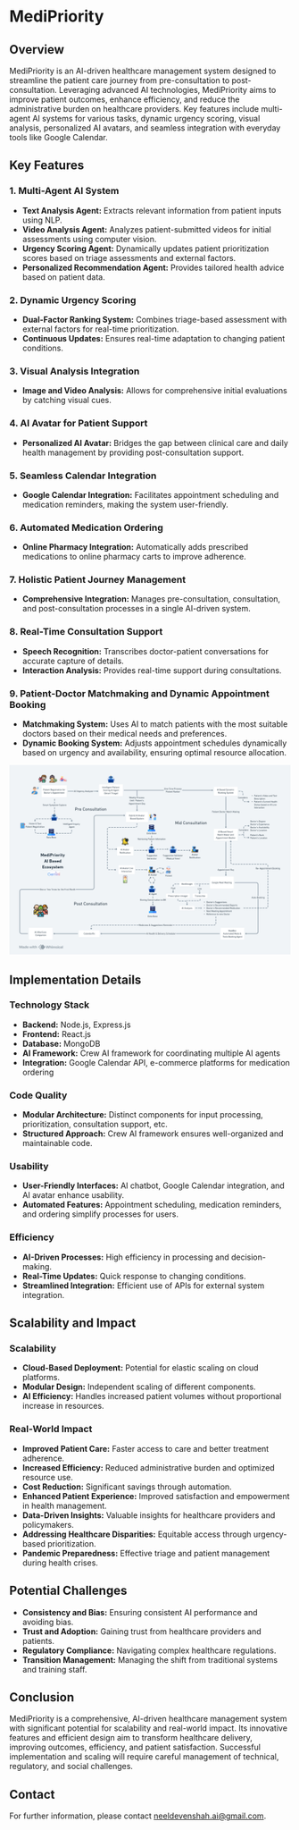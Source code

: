 # MediPriority

## Overview
MediPriority is an AI-driven healthcare management system designed to streamline the patient care journey from pre-consultation to post-consultation. Leveraging advanced AI technologies, MediPriority aims to improve patient outcomes, enhance efficiency, and reduce the administrative burden on healthcare providers. Key features include multi-agent AI systems for various tasks, dynamic urgency scoring, visual analysis, personalized AI avatars, and seamless integration with everyday tools like Google Calendar.

## Key Features

### 1. Multi-Agent AI System
- **Text Analysis Agent:** Extracts relevant information from patient inputs using NLP.
- **Video Analysis Agent:** Analyzes patient-submitted videos for initial assessments using computer vision.
- **Urgency Scoring Agent:** Dynamically updates patient prioritization scores based on triage assessments and external factors.
- **Personalized Recommendation Agent:** Provides tailored health advice based on patient data.

### 2. Dynamic Urgency Scoring
- **Dual-Factor Ranking System:** Combines triage-based assessment with external factors for real-time prioritization.
- **Continuous Updates:** Ensures real-time adaptation to changing patient conditions.

### 3. Visual Analysis Integration
- **Image and Video Analysis:** Allows for comprehensive initial evaluations by catching visual cues.

### 4. AI Avatar for Patient Support
- **Personalized AI Avatar:** Bridges the gap between clinical care and daily health management by providing post-consultation support.

### 5. Seamless Calendar Integration
- **Google Calendar Integration:** Facilitates appointment scheduling and medication reminders, making the system user-friendly.

### 6. Automated Medication Ordering
- **Online Pharmacy Integration:** Automatically adds prescribed medications to online pharmacy carts to improve adherence.

### 7. Holistic Patient Journey Management
- **Comprehensive Integration:** Manages pre-consultation, consultation, and post-consultation processes in a single AI-driven system.

### 8. Real-Time Consultation Support
- **Speech Recognition:** Transcribes doctor-patient conversations for accurate capture of details.
- **Interaction Analysis:** Provides real-time support during consultations.

### 9. Patient-Doctor Matchmaking and Dynamic Appointment Booking
- **Matchmaking System:** Uses AI to match patients with the most suitable doctors based on their medical needs and preferences.
- **Dynamic Booking System:** Adjusts appointment schedules dynamically based on urgency and availability, ensuring optimal resource allocation.

![Alt Text](Docs/MediPriority.png)

## Implementation Details

### Technology Stack
- **Backend:** Node.js, Express.js
- **Frontend:** React.js
- **Database:** MongoDB
- **AI Framework:** Crew AI framework for coordinating multiple AI agents
- **Integration:** Google Calendar API, e-commerce platforms for medication ordering

### Code Quality
- **Modular Architecture:** Distinct components for input processing, prioritization, consultation support, etc.
- **Structured Approach:** Crew AI framework ensures well-organized and maintainable code.

### Usability
- **User-Friendly Interfaces:** AI chatbot, Google Calendar integration, and AI avatar enhance usability.
- **Automated Features:** Appointment scheduling, medication reminders, and ordering simplify processes for users.

### Efficiency
- **AI-Driven Processes:** High efficiency in processing and decision-making.
- **Real-Time Updates:** Quick response to changing conditions.
- **Streamlined Integration:** Efficient use of APIs for external system integration.

## Scalability and Impact

### Scalability
- **Cloud-Based Deployment:** Potential for elastic scaling on cloud platforms.
- **Modular Design:** Independent scaling of different components.
- **AI Efficiency:** Handles increased patient volumes without proportional increase in resources.

### Real-World Impact
- **Improved Patient Care:** Faster access to care and better treatment adherence.
- **Increased Efficiency:** Reduced administrative burden and optimized resource use.
- **Cost Reduction:** Significant savings through automation.
- **Enhanced Patient Experience:** Improved satisfaction and empowerment in health management.
- **Data-Driven Insights:** Valuable insights for healthcare providers and policymakers.
- **Addressing Healthcare Disparities:** Equitable access through urgency-based prioritization.
- **Pandemic Preparedness:** Effective triage and patient management during health crises.

## Potential Challenges
- **Consistency and Bias:** Ensuring consistent AI performance and avoiding bias.
- **Trust and Adoption:** Gaining trust from healthcare providers and patients.
- **Regulatory Compliance:** Navigating complex healthcare regulations.
- **Transition Management:** Managing the shift from traditional systems and training staff.

## Conclusion
MediPriority is a comprehensive, AI-driven healthcare management system with significant potential for scalability and real-world impact. Its innovative features and efficient design aim to transform healthcare delivery, improving outcomes, efficiency, and patient satisfaction. Successful implementation and scaling will require careful management of technical, regulatory, and social challenges.

## Contact
For further information, please contact neeldevenshah.ai@gmail.com.

